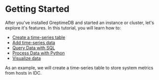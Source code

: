 # Getting Started

After you've installed GreptimeDB and started an instance or cluster, let's
explore it's features. In this tutorial, you will learn how to:
- [Create a time-series table][1]
- [Add time-series data][2]
- [Query Data with SQL][3]
- [Process Data with Python][4]
- [Visualize data][5]

As an example, we will create a time-series table to store system metrics from hosts in IDC.

[1]: /create-a-time-series-table.md
[2]: /add-time-series-data.md
[3]: /query-data-with-sql.md
[4]: /process-data-with-python.md
[5]: /visualize-data.md
